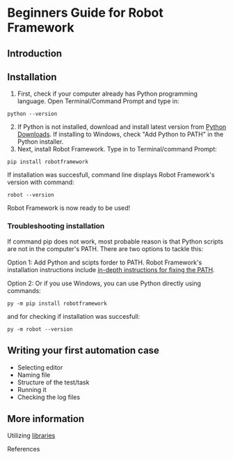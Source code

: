 # Beginners Guide for Robot Framework

## Introduction

## Installation


1. First, check if your computer already has Python programming language. Open Terminal/Command Prompt and type in:
```
python --version
```
2. If Python is not installed, download and install latest version from [Python Downloads](https://www.python.org/downloads/). If installing to Windows, check "Add Python to PATH" in the Python installer.
3. Next, install Robot Framework. Type in to Terminal/command Prompt:
```
pip install robotframework
```
If installation was succesfull, command line displays Robot Framework's version with command:
```
robot --version
```
Robot Framework is now ready to be used!

### Troubleshooting installation

If command pip does not work, most probable reason is that Python scripts are not in the computer's PATH. There are two options to tackle this:

Option 1: Add Python and scipts forder to PATH. Robot Framework's installation instructions include [in-depth instructions for fixing the PATH](https://github.com/robotframework/robotframework/blob/master/INSTALL.rst#configuring-path).

Option 2: Or if you use Windows, you can use Python directly using commands:
```
py -m pip install robotframework
```
and for checking if installation was succesfull:
```
py -m robot --version
```

## Writing your first automation case

* Selecting editor
* Naming file
* Structure of the test/task
* Running it
* Checking the log files

## More information

Utilizing [libraries](https://robotframework.org/#libraries)

References
